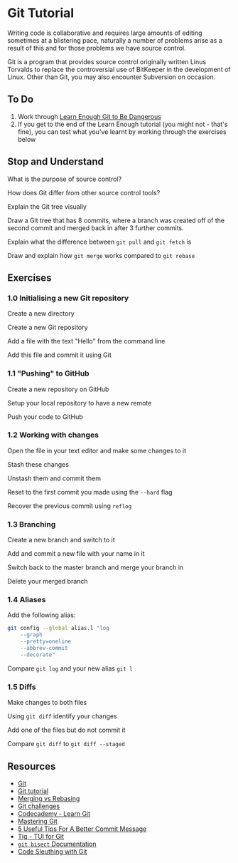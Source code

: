 # Git Tutorial

Writing code is collaborative and requires large amounts of editing sometimes at
a blistering pace, naturally a number of problems arise as a result of this and
for those problems we have source control.

Git is a program that provides source control originally written Linus Torvalds
to replace the controversial use of BitKeeper in the development of Linux. Other
than Git, you may also encounter Subversion on occasion.

## To Do

1. Work through [Learn Enough Git to Be Dangerous](https://www.learnenough.com/git-tutorial)
2. If you get to the end of the Learn Enough tutorial (you might not - that's fine), you can test what you've learnt by working through the exercises below

## Stop and Understand

What is the purpose of source control?

How does Git differ from other source control tools?

Explain the Git tree visually

Draw a Git tree that has 8 commits, where a branch was created off of the second commit and merged back in after 3 further commits.

Explain what the difference between `git pull` and `git fetch` is

Draw and explain how `git merge` works compared to `git rebase`

## Exercises

### 1.0 Initialising a new Git repository

Create a new directory

Create a new Git repository

Add a file with the text "Hello" from the command line

Add this file and commit it using Git

### 1.1 "Pushing" to GitHub

Create a new repository on GitHub

Setup your local repository to have a new remote

Push your code to GitHub

### 1.2 Working with changes

Open the file in your text editor and make some changes to it

Stash these changes

Unstash them and commit them

Reset to the first commit you made using the `--hard` flag

Recover the previous commit using `reflog`

### 1.3 Branching

Create a new branch and switch to it

Add and commit a new file with your name in it

Switch back to the master branch and merge your branch in

Delete your merged branch

### 1.4 Aliases

Add the following alias:
```bash
git config --global alias.l "log
    --graph
    --pretty=oneline
    --abbrev-commit
    --decorate"
```

Compare `git log` and your new alias `git l`

### 1.5 Diffs

Make changes to both files

Using `git diff` identify your changes

Add one of the files but do not commit it

Compare `git diff` to `git diff --staged`

## Resources

- [Git](https://git-scm.com/)
- [Git tutorial](https://www.learnenough.com/git-tutorial)
- [Merging vs Rebasing](https://www.atlassian.com/git/tutorials/merging-vs-rebasing)
- [Git challenges](https://try.github.io/levels/1/challenges/1)
- [Codecademy - Learn Git](https://www.codecademy.com/learn/learn-git)
- [Mastering Git](https://thoughtbot.com/upcase/mastering-git)
- [5 Useful Tips For A Better Commit Message](https://robots.thoughtbot.com/5-useful-tips-for-a-better-commit-message)
- [Tig - TUI for Git](https://github.com/jonas/tig)
- [`git bisect` Documentation](https://git-scm.com/docs/git-bisect)
- [Code Sleuthing with Git](https://robots.thoughtbot.com/code-sleuthing-with-git)
